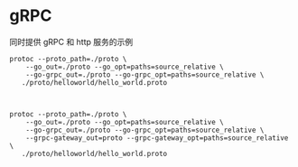 # gRPC
同时提供 gRPC 和 http 服务的示例


	protoc --proto_path=./proto \
	    --go_out=./proto --go_opt=paths=source_relative \
	    --go-grpc_out=./proto --go-grpc_opt=paths=source_relative \
	   ./proto/helloworld/hello_world.proto
	
	
	
	protoc --proto_path=./proto \
	    --go_out=./proto --go_opt=paths=source_relative \
	    --go-grpc_out=./proto --go-grpc_opt=paths=source_relative \
	    --grpc-gateway_out=proto --grpc-gateway_opt=paths=source_relative \
	   ./proto/helloworld/hello_world.proto